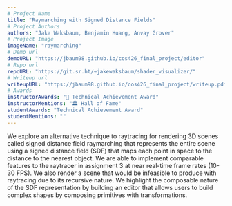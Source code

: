 ```yaml
---
# Project Name
title: "Raymarching with Signed Distance Fields"
# Project Authors
authors: "Jake Waksbaum, Benjamin Huang, Anvay Grover"
# Project Image
imageName: "raymarching"
# Demo url
demoURL: "https://jbaum98.github.io/cos426_final_project/editor"
# Repo url
repoURL: "https://git.sr.ht/~jakewaksbaum/shader_visualizer/"
# Writeup url
writeupURL: "https://jbaum98.github.io/cos426_final_project/writeup.pdf"
# Awards
instructorAwards: "🧠 Technical Achievement Award"
instructorMentions: "🏛️ Hall of Fame"
studentAwards: "Technical Achievement Award"
studentMentions: ""
---
```

We explore an alternative technique to raytracing for rendering 3D scenes
called signed distance field raymarching that represents the entire scene using
a signed distance field (SDF) that maps each point in space to the distance
to the nearest object. We are able to implement comparable features to the
raytracer in assignment 3 at near real-time frame rates (10-30 FPS). We also
render a scene that would be infeasible to produce with raytracing due to its
recursive nature. We highlight the composable nature of the SDF representation
by building an editor that allows users to build complex shapes by composing
primitives with transformations.
